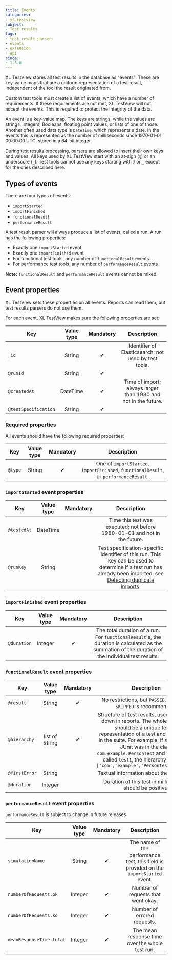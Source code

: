 ```yaml
---
title: Events
categories:
- xl-testview
subject:
- Test results
tags:
- test result parsers
- events
- extension
- api
since:
- 1.3.0
---
```


XL TestView stores all test results in the database as "events". These are key-value maps that are a uniform representation of a test result, independent of the tool the result originated from.

Custom test tools must create a list of events, which have a number of requirements. If these requirements are not met, XL TestView will not accept the events. This is required to protect the integrity of the data.

An event is a key-value map. The keys are strings, while the values are strings, integers, Booleans, floating point values, or lists of one of those. Another often used data type is `DateTime`, which represents a date. In the events this is represented as the number of milliseconds since 1970-01-01 00:00:00 UTC, stored in a 64-bit integer.

During test results processing, parsers are allowed to insert their own keys and values. All keys used by XL TestView start with an at-sign (`@`) or an underscore (`_`). Test tools cannot use any keys starting with `@` or `_` except for the ones described here.

## Types of events

There are four types of events:

* `importStarted`
* `importFinished`
* `functionalResult`
* `performanceResult`

A test result parser will always produce a list of events, called a run. A run has the following properties:

* Exactly one `importStarted` event
* Exactly one `importFinished` event
* For functional test tools, any number of `functionalResult` events
* For performance test tools, any number of `performanceResult` events

**Note:** `functionalResult` and `performanceResult` events cannot be mixed.

## Event properties

XL TestView sets these properties on all events. Reports can read them, but test results parsers do not use them.

For each event, XL TestView makes sure the following properties are set:

| Key | Value type | Mandatory | Description |
| --- | :----------: | :---------: | :-----------: |
| `_id` | String | &#x2714; | Identifier of Elasticsearch; not used by test tools. |
| `@runId` | String | &#x2714; | |
| `@createdAt` | DateTime | &#x2714;	| Time of import; always larger than 1980 and not in the future. |
| `@testSpecification` | String | &#x2714; | |

### Required properties

All events should have the following required properties:

| Key | Value type | Mandatory | Description |
| --- | :----------: | :---------: | :-----------: |
| `@type` | String | &#x2714; | One of `importStarted`, `importFinished`, `functionalResult`, or `performanceResult`. |

### `importStarted` event properties

| Key | Value type | Mandatory | Description |
| --- | :----------: | :---------: | :-----------: |
| `@testedAt` | DateTime | | Time this test was executed; not before 1980-01-01 and not in the future. |
| `@runKey` | String | | Test specification-specific identifier of this run. This key can be used to determine if a test run has already been imported; see [Detecting duplicate imports](/xl-testview/how-to/detect-duplicate-imports.html). |

### `importFinished` event properties

| Key | Value type | Mandatory | Description |
| --- | :----------: | :---------: | :-----------: |
| `@duration` | Integer | &#x2714; | The total duration of a run. For `functionalResult`'s, the duration is calculated as the summation of the duration of the individual test results. |

### `functionalResult` event properties

| Key | Value type | Mandatory | Description |
| --- | :----------: | :---------: | :-----------: |
| `@result` | String | &#x2714; | No restrictions, but `PASSED`, `FAILED`, or `SKIPPED` is recommended. |
| `@hierarchy` | list of String | &#x2714; | Structure of test results, used for drilling down in reports. The whole hierarchy should be a unique textual representation of a test and its position in the suite. For example, if a unit test in JUnit was in the class `com.example.PersonTest` and the test was called `test1`, the hierarchy would be `['com','example','PersonTest','test1']` |
| `@firstError` | String | | Textual information about the test result. |
| `@duration` | Integer | | Duration of this test in milliseconds; should be positive. |

### `performanceResult` event properties

`performanceResult` is subject to change in future releases

| Key | Value type | Mandatory | Description |
| --- | :----------: | :---------: | :-----------: |
| `simulationName` | String | &#x2714; | The name of the performance test; this field is provided on the `importStarted` event. |
| `numberOfRequests.ok` | Integer | &#x2714; | Number of requests that went okay. |
| `numberOfRequests.ko` | Integer | &#x2714; | Number of errored requests. |
| `meanResponseTime.total` | Integer | &#x2714; | The mean response time over the whole test run. |
